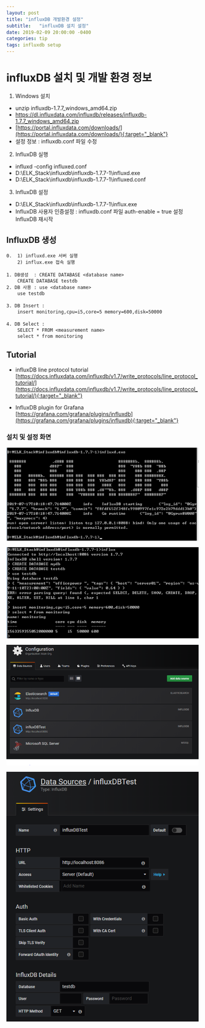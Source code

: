 ```yaml
---
layout: post
title: "influxDB 개발환경 설정"
subtitle:   "influxDB 설치 설정"
date: 2019-02-09 20:00:00 -0400
categories: tip
tags: influxdb setup
---
```



# influxDB 설치 및 개발 환경 정보
1. Windows 설치
- unzip influxdb-1.7.7_windows_amd64.zip
- https://dl.influxdata.com/influxdb/releases/influxdb-1.7.7_windows_amd64.zip
- [https://portal.influxdata.com/downloads/](https://portal.influxdata.com/downloads/){:target="_blank"}
- 설정 정보 : influxdb.conf 파일 수정

2. InfluxDB 실행
- influxd -config influxed.conf
- D:\ELK_Stack\influxdb\influxdb-1.7.7-1\influxd.exe
- D:\ELK_Stack\influxdb\influxdb-1.7.7-1\influxed.conf

3. InfluxDB 설정
- D:\ELK_Stack\influxdb\influxdb-1.7.7-1\influx.exe
- InfluxDB 사용자 인증설정 : influxdb.conf 파일 auth-enable = true 설정 InfluxDB 재시작

## InfluxDB 생성
```
0.  1) influxd.exe 서버 실행
	2) influx.exe 접속 실행

1. DB생성  : CREATE DATABASE <database name>
	CREATE DATABASE testdb 
2. DB 사용 : use <database name>
	use testdb

3. DB Insert :
	insert monitoring,cpu=i5,core=5 memory=600,disk=50000

4. DB Select : 
	SELECT * FROM <measurement name> 
	select * from monitoring
```

## Tutorial
- influxDB line protocol tutorial
  [https://docs.influxdata.com/influxdb/v1.7/write_protocols/line_protocol_tutorial/](https://docs.influxdata.com/influxdb/v1.7/write_protocols/line_protocol_tutorial/){:target="_blank"}

- InfluxDB plugin for Grafana
  [https://grafana.com/grafana/plugins/influxdb](https://grafana.com/grafana/plugins/influxdb){:target="_blank"}


### 설치 및 설정 화면

![img1](/assets/img/post/influxdb/img01.PNG)

![img2](/assets/img/post/influxdb/img02.PNG)

![img3](/assets/img/post/influxdb/img03.PNG)

![img4](/assets/img/post/influxdb/img04.PNG)

